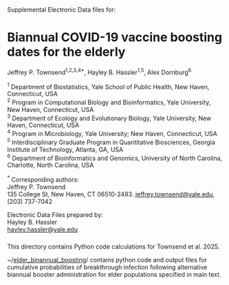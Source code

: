###

Supplemental Electronic Data files for:

# Biannual COVID-19 vaccine boosting dates for the elderly

Jeffrey P. Townsend<sup>1,2,3,4\*</sup>, Hayley B. Hassler<sup>1,5</sup>, Alex Dornburg<sup>6</sup>

<sup>1</sup> Department of Biostatistics, Yale School of Public Health, New Haven, Connecticut, USA<br>
<sup>2</sup> Program in Computational Biology and Bioinformatics, Yale University, New Haven, Connecticut, USA<br>
<sup>3</sup> Department of Ecology and Evolutionary Biology, Yale University, New Haven, Connecticut, USA<br>
<sup>4</sup> Program in Microbiology, Yale University; New Haven, Connecticut, USA<br>
<sup>5</sup> Interdisciplinary Graduate Program in Quantitative Biosciences, Georgia Institute of Technology, Atlanta, GA, USA<br>
<sup>6</sup> Department of Bioinformatics and Genomics, University of North Carolina, Charlotte, North Carolina, USA<br>

<sup>\*</sup>  Corresponding authors:<br>
  Jeffrey P. Townsend<br>
  135 College St, New Haven, CT 06510-2483. jeffrey.townsend@yale.edu, (203) 737-7042<br>

Electronic Data Files prepared by:<br>
Hayley B. Hassler<br>
hayley.hassler@yale.edu<br>


###

This directory contains Python code calculations for Townsend et al. 2025.

~/[elder_binannual_boosting](https://github.com/hhassle/Townsend_et_al_2025/tree/main/elder_biannual_boosting)/ contains python code and output files for cumulative probabilities of breakthrough infection following alternative biannual booster administration for elder populations specified in main text.
